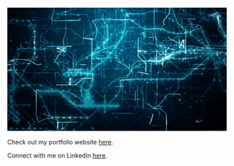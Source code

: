 <p align="center">
  <img src="Jay-Gohil.gif" alt="animated" />
</p>

<!--
Check out my portfolio website [here](https://jay-gohil.ml).
Connect with me on LinkedIn [here](https://www.linkedin.com/in/jay--gohil/).
-->

<p>Check out my portfolio website <a href="https://jay-gohil.ml" target="_blank">here</a>.</p>

<p>Connect with me on LinkedIn <a href="https://www.linkedin.com/in/jay--gohil/" target="_blank">here</a>.</p>

<!--
![gif](Jay-Gohil.gif)
-->

<!--
Github Profile Section
-->
